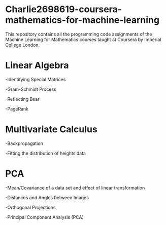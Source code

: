 # Charlie2698619-coursera-mathematics-for-machine-learning
This repository contains all the programming code assignments of the Machine Learning for Mathematics courses taught at Coursera by Imperial College London. 

# Linear Algebra 
-Identifying Special Matrices

-Gram-Schmidt Process

-Reflecting Bear

-PageRank

# Multivariate Calculus 
-Backpropagation

-Fitting the distribution of heights data

# PCA 
-Mean/Covariance of a data set and effect of linear transformation

-Distances and Angles between Images

-Orthogonal Projections

-Principal Component Analysis (PCA)
